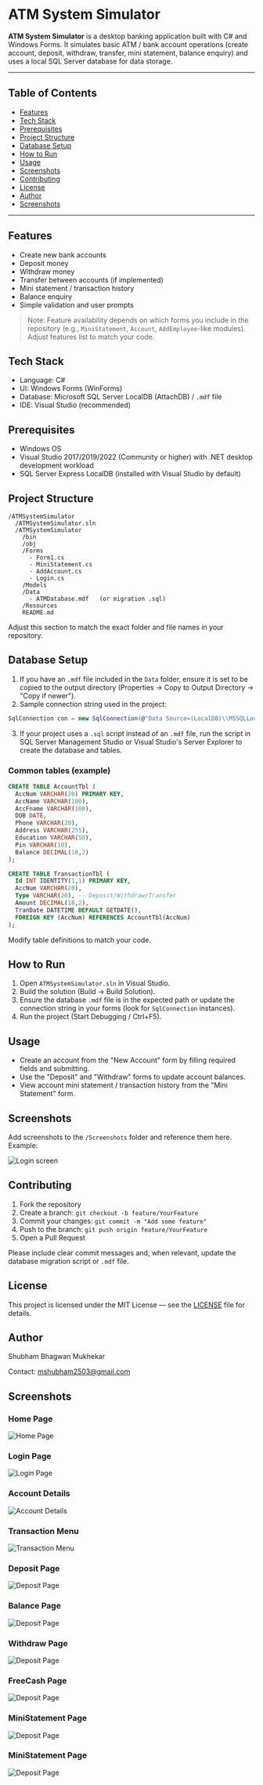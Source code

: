 # ATM System Simulator

**ATM System Simulator** is a desktop banking application built with C# and Windows Forms. It simulates basic ATM / bank account operations (create account, deposit, withdraw, transfer, mini statement, balance enquiry) and uses a local SQL Server database for data storage.

---

## Table of Contents

* [Features](#features)
* [Tech Stack](#tech-stack)
* [Prerequisites](#prerequisites)
* [Project Structure](#project-structure)
* [Database Setup](#database-setup)
* [How to Run](#how-to-run)
* [Usage](#usage)
* [Screenshots](#screenshots)
* [Contributing](#contributing)
* [License](#license)
* [Author](#author)
* [Screenshots](#author)
  
---

## Features

* Create new bank accounts
* Deposit money
* Withdraw money
* Transfer between accounts (if implemented)
* Mini statement / transaction history
* Balance enquiry
* Simple validation and user prompts

> Note: Feature availability depends on which forms you include in the repository (e.g., `MiniStatement`, `Account`, `AddEmployee`-like modules). Adjust features list to match your code.

## Tech Stack

* Language: C#
* UI: Windows Forms (WinForms)
* Database: Microsoft SQL Server LocalDB (AttachDB) / `.mdf` file
* IDE: Visual Studio (recommended)

## Prerequisites

* Windows OS
* Visual Studio 2017/2019/2022 (Community or higher) with .NET desktop development workload
* SQL Server Express LocalDB (installed with Visual Studio by default)

## Project Structure

```
/ATMSystemSimulator
  /ATMSystemSimulator.sln
  /ATMSystemSimulator
    /bin
    /obj
    /Forms
      - Form1.cs
      - MiniStatement.cs
      - AddAccount.cs
      - Login.cs
    /Models
    /Data
      - ATMDatabase.mdf   (or migration .sql)
    /Resources
    README.md
```

Adjust this section to match the exact folder and file names in your repository.

## Database Setup

1. If you have an `.mdf` file included in the `Data` folder, ensure it is set to be copied to the output directory (Properties -> Copy to Output Directory -> "Copy if newer").
2. Sample connection string used in the project:

```csharp
SqlConnection con = new SqlConnection(@"Data Source=(LocalDB)\\MSSQLLocalDB;AttachDbFilename=|DataDirectory|\\ATMDatabase.mdf;Integrated Security=True;Connect Timeout=30");
```

3. If your project uses a `.sql` script instead of an `.mdf` file, run the script in SQL Server Management Studio or Visual Studio's Server Explorer to create the database and tables.

### Common tables (example)

```sql
CREATE TABLE AccountTbl (
  AccNum VARCHAR(20) PRIMARY KEY,
  AccName VARCHAR(100),
  AccFname VARCHAR(100),
  DOB DATE,
  Phone VARCHAR(20),
  Address VARCHAR(255),
  Education VARCHAR(50),
  Pin VARCHAR(10),
  Balance DECIMAL(18,2)
);

CREATE TABLE TransactionTbl (
  Id INT IDENTITY(1,1) PRIMARY KEY,
  AccNum VARCHAR(20),
  Type VARCHAR(20), -- Deposit/Withdraw/Transfer
  Amount DECIMAL(18,2),
  TranDate DATETIME DEFAULT GETDATE(),
  FOREIGN KEY (AccNum) REFERENCES AccountTbl(AccNum)
);
```

Modify table definitions to match your code.

## How to Run

1. Open `ATMSystemSimulator.sln` in Visual Studio.
2. Build the solution (Build -> Build Solution).
3. Ensure the database `.mdf` file is in the expected path or update the connection string in your forms (look for `SqlConnection` instances).
4. Run the project (Start Debugging / Ctrl+F5).

## Usage

* Create an account from the "New Account" form by filling required fields and submitting.
* Use the "Deposit" and "Withdraw" forms to update account balances.
* View account mini statement / transaction history from the "Mini Statement" form.

## Screenshots

Add screenshots to the `/Screenshots` folder and reference them here. Example:

![Login screen](Screenshots/login.png)

## Contributing

1. Fork the repository
2. Create a branch: `git checkout -b feature/YourFeature`
3. Commit your changes: `git commit -m "Add some feature"`
4. Push to the branch: `git push origin feature/YourFeature`
5. Open a Pull Request

Please include clear commit messages and, when relevant, update the database migration script or `.mdf` file.

## License

This project is licensed under the MIT License — see the [LICENSE](LICENSE) file for details.

## Author

Shubham Bhagwan Mukhekar

Contact: mshubham2503@gmail.com

## Screenshots

### Home Page

![Home Page](<img width="1395" height="898" alt="Screenshot (214)" src="https://github.com/user-attachments/assets/ee8cd478-f911-4477-8973-5e988cb9e839" />)

### Login Page
![Login Page](<img width="1490" height="760" alt="Screenshot (215)" src="https://github.com/user-attachments/assets/665404d4-7ff8-4a66-8b0d-7e755064bfc8" />)


### Account Details
![Account Details](<img width="1949" height="1262" alt="Screenshot (216)" src="https://github.com/user-attachments/assets/905401b1-20cd-4128-a601-89c8c6990375" />)


### Transaction Menu

![Transaction Menu](<img width="1580" height="982" alt="Screenshot (217)" src="https://github.com/user-attachments/assets/36c0a892-3a08-4883-af19-ec6470883fae" />)

### Deposit Page

![Deposit Page](<img width="1218" height="821" alt="Screenshot (219)" src="https://github.com/user-attachments/assets/846aa4ed-04ae-4947-9e73-0ad3fb8ad4d1" />)

### Balance Page

![Deposit Page](<img width="1430" height="861" alt="Screenshot (218)" src="https://github.com/user-attachments/assets/28cd6ea2-e24c-4b43-8616-2caf40cb7757" />)


### Withdraw Page

![Deposit Page](<img width="1243" height="798" alt="Screenshot 2025-09-09 164906" src="https://github.com/user-attachments/assets/5b5ff29f-e28b-469d-a754-9a4ddf80a6be" />)

### FreeCash Page

![Deposit Page](<img width="1607" height="1020" alt="Screenshot 2025-09-09 164919" src="https://github.com/user-attachments/assets/53b3c1b5-5793-4917-927f-4fa54d054e43" />)

### MiniStatement Page

![Deposit Page](<img width="1606" height="1025" alt="Screenshot 2025-09-09 164931" src="https://github.com/user-attachments/assets/62bda9fd-5adc-481b-858a-5024a073d476" />)

### MiniStatement Page

![Deposit Page](<img width="1361" height="821" alt="Screenshot 2025-09-09 164947" src="https://github.com/user-attachments/assets/ed0bf57c-a4fd-4f94-ab96-6f57475d592b" />)







